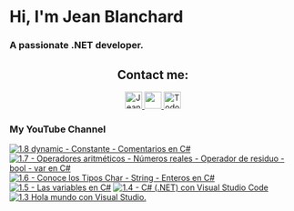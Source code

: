    # Hi, I'm Jean Blanchard
### A passionate .NET developer.



<h2 align="center">Contact me:</h2>

<p align="center">
  <a href="https://www.linkedin.com/in/jeanpblanchard/">
    <img src="https://www.vectorlogo.zone/logos/linkedin/linkedin-icon.svg" alt="Jean Blanchard's LinkedIn Profile" height="30" width="30">
  </a>
      <a href="mailto:ijeanpierrebp@gmail.com">
    <img src="https://www.vectorlogo.zone/logos/gmail/gmail-icon.svg" height="30" width="30">
  </a>
  <a href="https://www.youtube.com/@todoconnet">
    <img src="https://www.vectorlogo.zone/logos/youtube/youtube-icon.svg" alt="Todo con .NET YouTube Channel" height="30" width="30">
  </a>
  


</p>


### My YouTube Channel
<!-- BEGIN YOUTUBE-CARDS -->
[![1.8 dynamic - Constante - Comentarios en C#](https://ytcards.demolab.com/?id=ldsOuQdLAc0&title=1.8+dynamic+-+Constante+-+Comentarios+en+C%23&lang=en&timestamp=1725458444&background_color=%230d1117&title_color=%23ffffff&stats_color=%23dedede&max_title_lines=1&width=250&border_radius=5 "1.8 dynamic - Constante - Comentarios en C#")](https://www.youtube.com/watch?v=ldsOuQdLAc0)
[![1.7 - Operadores aritméticos - Números reales - Operador de residuo - bool - var en C#](https://ytcards.demolab.com/?id=xVW8mOlUKZU&title=1.7+-+Operadores+aritm%C3%A9ticos+-+N%C3%BAmeros+reales+-+Operador+de+residuo+-+bool+-+var+en+C%23&lang=en&timestamp=1725368464&background_color=%230d1117&title_color=%23ffffff&stats_color=%23dedede&max_title_lines=1&width=250&border_radius=5 "1.7 - Operadores aritméticos - Números reales - Operador de residuo - bool - var en C#")](https://www.youtube.com/watch?v=xVW8mOlUKZU)
[![1.6 - Conoce los Tipos Char - String - Enteros en C#](https://ytcards.demolab.com/?id=_3mX1SmZbN4&title=1.6+-+Conoce+los+Tipos+Char+-+String+-+Enteros+en+C%23&lang=en&timestamp=1725292828&background_color=%230d1117&title_color=%23ffffff&stats_color=%23dedede&max_title_lines=1&width=250&border_radius=5 "1.6 - Conoce los Tipos Char - String - Enteros en C#")](https://www.youtube.com/watch?v=_3mX1SmZbN4)
[![1.5 - Las variables en C#](https://ytcards.demolab.com/?id=j4i46x7bEy0&title=1.5+-+Las+variables+en+C%23&lang=en&timestamp=1725246121&background_color=%230d1117&title_color=%23ffffff&stats_color=%23dedede&max_title_lines=1&width=250&border_radius=5 "1.5 - Las variables en C#")](https://www.youtube.com/watch?v=j4i46x7bEy0)
[![1.4 - C# (.NET) con Visual Studio Code](https://ytcards.demolab.com/?id=aWuIcKRmaEQ&title=1.4+-+C%23+%28.NET%29+con+Visual+Studio+Code&lang=en&timestamp=1725171331&background_color=%230d1117&title_color=%23ffffff&stats_color=%23dedede&max_title_lines=1&width=250&border_radius=5 "1.4 - C# (.NET) con Visual Studio Code")](https://www.youtube.com/watch?v=aWuIcKRmaEQ)
[![1.3 Hola mundo con Visual Studio.](https://ytcards.demolab.com/?id=g_05vmtm7Go&title=1.3+Hola+mundo+con+Visual+Studio.&lang=en&timestamp=1724908795&background_color=%230d1117&title_color=%23ffffff&stats_color=%23dedede&max_title_lines=1&width=250&border_radius=5 "1.3 Hola mundo con Visual Studio.")](https://www.youtube.com/watch?v=g_05vmtm7Go)
<!-- END YOUTUBE-CARDS -->
